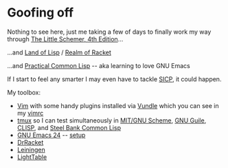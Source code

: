 # Goofing off

Nothing to see here, just me taking a few of days to finally work my way through
[The Little Schemer, 4th Edition](http://mitpress.mit.edu/books/little-schemer)...

...and [Land of Lisp](http://www.nostarch.com/lisp.htm) / [Realm of Racket](http://www.nostarch.com/realmofracket.htm)

...and [Practical Common Lisp](http://www.gigamonkeys.com/book/) -- aka learning to love GNU Emacs

If I start to feel any smarter I may even have to tackle [SICP](http://mitpress.mit.edu/sicp/), it could happen.

My toolbox:

* [Vim](http://www.vim.org) with some handy plugins installed via [Vundle](http://github.com/gmarik/Vundle.vim) which you can see in my [vimrc](https://github.com/code-chimp/dotfiles/blob/master/vim/.vimrc)
* [tmux](http://tmux.sourceforge.net/) so I can test simultaneously in [MIT/GNU Scheme](http://www.gnu.org/software/mit-scheme), [GNU Guile](http://www.gnu.org/s/guile), [CLISP](http://clisp.org), and [Steel Bank Common Lisp](http://sbcl.org/)
* [GNU Emacs 24](http://www.gnu.org/software/emacs/) -- [setup](http://github.com/code-chimp/dotfiles/tree/master/emacs)
* [DrRacket](http://racket-lang.org)
* [Leiningen](http://leiningen.org/)
* [LightTable](http://lighttable.com/)
